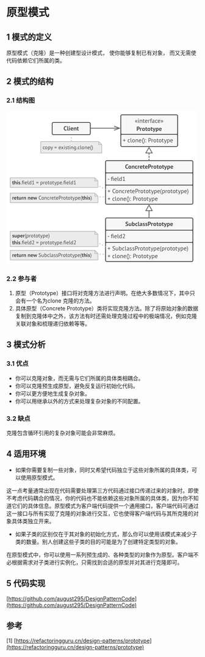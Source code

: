 # 原型模式



## 1 模式的定义

原型模式（克隆）是一种创建型设计模式， 使你能够复制已有对象， 而又无需使代码依赖它们所属的类。



## 2 模式的结构

### 2.1 结构图

![Prototype.png](prototype.assets/Prototype.png)

### 2.2 参与者

1. 原型（Prototype）接口将对克隆方法进行声明。在绝大多数情况下，其中只会有一个名为clone 克隆的方法。
2. 具体原型（Concrete Prototype）类将实现克隆方法。除了将原始对象的数据复制到克隆体中之外，该方法有时还需处理克隆过程中的极端情况，例如克隆关联对象和梳理递归依赖等等。



## 3 模式分析

### 3.1 优点

- 你可以克隆对象，而无需与它们所属的具体类相耦合。
- 你可以克隆预生成原型，避免反复运行初始化代码。
- 你可以更方便地生成复杂对象。
- 你可以用继承以外的方式来处理复杂对象的不同配置。

### 3.2 缺点

克隆包含循环引用的复杂对象可能会非常麻烦。



## 4 适用环境

- 如果你需要复制一些对象，同时又希望代码独立于这些对象所属的具体类，可以使用原型模式。

这一点考量通常出现在代码需要处理第三方代码通过接口传递过来的对象时。即使不考虑代码耦合的情况，你的代码也不能依赖这些对象所属的具体类，因为你不知道它们的具体信息。原型模式为客户端代码提供一个通用接口，客户端代码可通过这一接口与所有实现了克隆的对象进行交互，它也使得客户端代码与其所克隆的对象具体类独立开来。

- 如果子类的区别仅在于其对象的初始化方式，那么你可以使用该模式来减少子类的数量。别人创建这些子类的目的可能是为了创建特定类型的对象。

在原型模式中，你可以使用一系列预生成的、各种类型的对象作为原型。客户端不必根据需求对子类进行实例化，只需找到合适的原型并对其进行克隆即可。



## 5 代码实现

[https://github.com/august295/DesignPatternCode](https://github.com/august295/DesignPatternCode)



## 参考

[1] [https://refactoringguru.cn/design-patterns/prototype](https://refactoringguru.cn/design-patterns/prototype)
